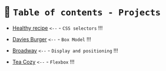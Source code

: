 # 💼 `Table of contents - Projects`

- [Healthy recipe](https://github.com/hermkan/code-journey-css/blob/main/01-healthy-recipe/healthy-recipes-readme.md) `<--` - `CSS selectors` !!!

- [Davies Burger](https://github.com/hermkan/code-journey-projects-css/blob/main/02-davies-burger/davies-burger-readme.md) `<--` - `Box Model` !!!

- [Broadway](https://github.com/hermkan/code-journey-projects-css/blob/main/03-broadway/broadway-readme.md) `<--` - `Display and positioning` !!!

- [Tea Cozy](https://github.com/hermkan/code-journey-projects-css/blob/main/04-tea-cozy/readme-tea-cozy.md) `<--` - `Flexbox` !!!
